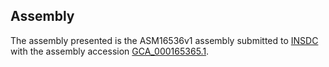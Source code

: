 

Assembly
--------

The assembly presented is the ASM16536v1 assembly submitted to
[INSDC](http://www.insdc.org) with the assembly accession
[GCA\_000165365.1](http://www.ebi.ac.uk/ena/data/view/GCA_000165365.1).
